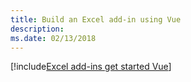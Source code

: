 ```yaml
---
title: Build an Excel add-in using Vue
description: 
ms.date: 02/13/2018
---
```


[!include[Excel add-ins get started Vue](../includes/file-get-started-excel-vue.md)]